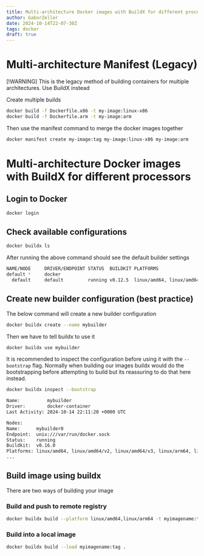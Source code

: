 ```yaml
---
title: Multi-architecture Docker images with BuildX for different processors
author: GaborZeller
date: 2024-10-14T22-07-30Z
tags: docker
draft: true
---
```


# Multi-architecture Manifest (Legacy)

[!WARNING] This is the legacy method of building containers for multiple architectures. Use BuildX instead

Create multiple builds

```sh
docker build -f Dockerfile.x86 -t my-image:linux-x86
docker build -f Dockerfile.arm -t my-image:arm
```

Then use the manifest command to merge the docker images together

```sh
docker manifest create my-image:tag my-image:linux-x86 my-image:arm
````


# Multi-architecture Docker images with BuildX for different processors

## Login to Docker
```sh
docker login
```

## Check available configurations

```sh
docker buildx ls
```

After running the above command should see the default builder settings

```sh
NAME/NODE     DRIVER/ENDPOINT STATUS  BUILDKIT PLATFORMS
default *     docker
  default     default         running v0.12.5  linux/amd64, linux/amd64/v2, linux/amd64/v3, linux/arm64, linux/riscv64, linux/ppc64le, linux/s390x, linux/386, linux/mips64le, linux/mips64, linux/arm/v7, linux/arm/v6
```

## Create new builder configuration (best practice)

The below command will create a new builder configuration

```sh
docker buildx create --name mybuilder 
```

Then we have to tell buildx to use it

```sh
docker buildx use mybuilder
```

It is recommended to inspect the configuration before using it with the `--bootstrap` flag. Normally when building our images buildx would do the bootstrapping before attempting to build but its reassuring to do that here instead.

```sh
docker buildx inspect --bootstrap
```
```sh
Name:          mybuilder
Driver:        docker-container
Last Activity: 2024-10-14 22:11:20 +0000 UTC

Nodes:
Name:      mybuilder0
Endpoint:  unix:///var/run/docker.sock
Status:    running
Buildkit:  v0.16.0
Platforms: linux/amd64, linux/amd64/v2, linux/amd64/v3, linux/arm64, linux/riscv64, linux/ppc64le, linux/s390x, linux/386, linux/mips64le, linux/mips64, linux/arm/v7, linux/arm/v6
...
```

## Build image using buildx

There are two ways of building your image

### Build and push to remote registry

```sh
docker buildx build --platform linux/amd64,linux/arm64 -t myimagename:tag --push .
```

### Build into a local image


```sh
docker buildx build --load myimagename:tag .
```


